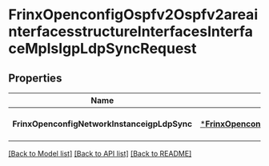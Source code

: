 # FrinxOpenconfigOspfv2Ospfv2areainterfacesstructureInterfacesInterfaceMplsIgpLdpSyncRequest

## Properties
Name | Type | Description | Notes
------------ | ------------- | ------------- | -------------
**FrinxOpenconfigNetworkInstanceigpLdpSync** | [***FrinxOpenconfigOspfv2Ospfv2areainterfacesstructureInterfacesInterfaceMplsIgpLdpSync**](frinx.openconfig.ospfv2.ospfv2areainterfacesstructure.interfaces.interface.mpls.IgpLdpSync.md) |  | [optional] [default to null]

[[Back to Model list]](../README.md#documentation-for-models) [[Back to API list]](../README.md#documentation-for-api-endpoints) [[Back to README]](../README.md)



